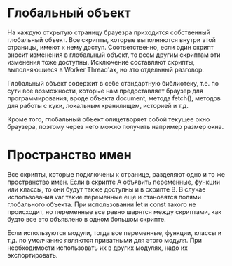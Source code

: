 # Глобальный объект

На каждую открытую страницу брауезра приходится собственный глобальный объект. Все скрипты, которые выполняются внутри этой страницы, имеют к нему доступ. Соответственно, если один скрипт вносит изменения в глобальный объект, то всем другим скриптам эти изменения тоже доступны. Исключение составляют скрипты, выполняющиеся в Worker Thread'ах, но это отдельный разговор.

Глобальный объект содержит в себе стандартную библиотеку, т.е. по сути все возможности, которые нам предоставляет браузер для программирования, вроде объекта document, метода fetch(), методов для работы с куки, локальным хранилищем, историей и т.д.

Кроме того, глобальный объект олицетворяет собой текущее окно браузера, поэтому через него можно получить например размер окна.

# Пространство имен

Все скрипты, которые подключены к странице, разделяют одно и то же пространство имен. Если в скрипте А объявить переменные, функции или классы, то они будут также доступны и в скрипте В. В случае использования var такие переменные еще и становятся полями глобального объекта. При использовании let и const такого не происходит, но переменные все равно шарятся между скриптами, как будто все это объявлено в одном большом скрипте.

Если используются модули, тогда все переменные, функции, классы и т.д. по умолчанию являются приватными для этого модуля. При необходимости использовать их в других модулях, надо их экспортировать.